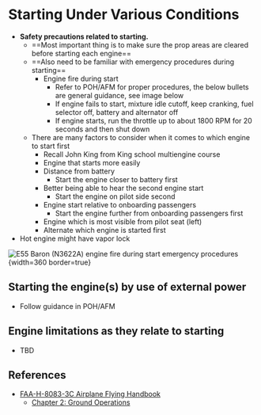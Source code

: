 # Starting Under Various Conditions

* **Safety precautions related to starting.**
  * ==Most important thing is to make sure the prop areas are cleared before starting each engine==
  * ==Also need to be familiar with emergency procedures during starting==
    * Engine fire during start
      * Refer to POH/AFM for proper procedures, the below bullets are general guidance, see image below
      * If engine fails to start, mixture idle cutoff, keep cranking, fuel selector off, battery and alternator off
      * If engine starts, run the throttle up to about 1800 RPM for 20 seconds and then shut down
  * There are many factors to consider when it comes to which engine to start first
    * Recall John King from King school multiengine course
    * Engine that starts more easily
    * Distance from battery
      * Start the engine closer to battery first
    * Better being able to hear the second engine start
      * Start the engine on pilot side second
    * Engine start relative to onboarding passengers
      * Start the engine further from onboarding passengers first
    * Engine which is most visible from pilot seat (left)
    * Alternate which engine is started first
* Hot engine might have vapor lock

![E55 Baron (N3622A) engine fire during start emergency procedures](/img/c55-baron-poh/c55-baron-poh-page-3-7-engine-fire-during-start.png){width=360 border=true}

## Starting the engine(s) by use of external power

* Follow guidance in POH/AFM

## Engine limitations as they relate to starting

* TBD

## References

* [FAA-H-8083-3C Airplane Flying Handbook](https://www.faa.gov/regulations_policies/handbooks_manuals/aviation/airplane_handbook)
  * [Chapter 2: Ground Operations](https://www.faa.gov/sites/faa.gov/files/regulations_policies/handbooks_manuals/aviation/airplane_handbook/03_afh_ch2.pdf)
